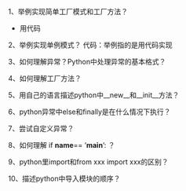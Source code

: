 1、举例实现简单工厂模式和工厂方法？
- 用代码

2、举例实现单例模式？
代码：举例指的是用代码实现

3、如何理解异常？Python中处理异常的基本格式？

4、如何理解工厂方法？

5、用自己的语言描述python中__new__和__init__方法？

6、python异常中else和finally是在什么情况下执行？

7、尝试自定义异常？

8、如何理解 if __name__== ’__main__’: ？

9、python里import和from xxx import xxx的区别？

10、描述python中导入模块的顺序？



